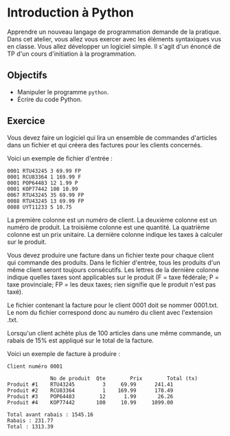 Introduction à Python
=====================

Apprendre un nouveau langage de programmation demande de la pratique. Dans cet
atelier, vous allez vous exercer avec les éléments syntaxiques vus en classe.
Vous allez développer un logiciel simple. Il s'agit d'un énoncé de TP d'un cours
d'initiation à la programmation.

Objectifs
---------

* Manipuler le programme `python`.
* Écrire du code Python.

Exercice
--------

Vous devez faire un logiciel qui lira un ensemble de commandes d'articles dans
un fichier et qui créera des factures pour les clients concernés.

Voici un exemple de fichier d'entrée :
```
0001 RTU43245 3 69.99 FP
0001 RCU83364 1 169.99 F
0001 POP64483 12 1.99 P
0001 KOP77442 100 10.99
0067 RTU43245 35 69.99 FP
0088 RTU43245 13 69.99 FP
0088 UYT11233 5 10.75
```

La première colonne est un numéro de client. La deuxième colonne est un numéro
de produit. La troisième colonne est une quantité. La quatrième colonne est un
prix unitaire. La dernière colonne indique les taxes à calculer sur le produit.

Vous devez produire une facture dans un fichier texte pour chaque client qui
commande des produits. Dans le fichier d'entrée, tous les produits d'un même
client seront toujours consécutifs. Les lettres de la dernière colonne indique
quelles taxes sont applicables sur le produit (F = taxe fédérale;
P = taxe provinciale; FP = les deux taxes; rien signifie que le produit n'est
pas taxé).

Le fichier contenant la facture pour le client 0001 doit se nommer 0001.txt. Le
nom du fichier correspond donc au numéro du client avec l'extension .txt.

Lorsqu'un client achète plus de 100 articles dans une même commande, un rabais
de 15% est appliqué sur le total de la facture.

Voici un exemple de facture à produire :
```
Client numéro 0001

              No de produit	 Qte		Prix		Total (tx)
Produit #1    RTU43245         3     69.99      241.41
Produit #2    RCU83364         1    169.99      178.49
Produit #3    POP64483        12      1.99       26.26
Produit #4    KOP77442       100     10.99     1099.00

Total avant rabais : 1545.16
Rabais : 231.77
Total : 1313.39
```
